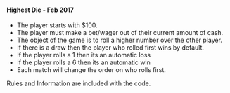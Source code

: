#### Highest Die - Feb 2017

- The player starts with $100.
- The player must make a bet/wager out of their current amount of cash.
- The object of the game is to roll a higher number over the other player.
- If there is a draw then the player who rolled first wins by default.
- If the player rolls a 1 then its an automatic loss
- If the player rolls a 6 then its an automatic win
- Each match will change the order on who rolls first.

Rules and Information are included with the code.
